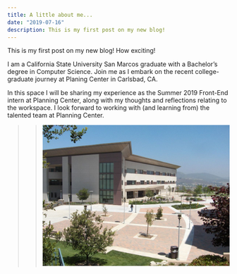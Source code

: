 ```yaml
---
title: A little about me...
date: "2019-07-16"
description: This is my first post on my new blog!
---
```


This is my first post on my new blog! How exciting!

I am a California State University San Marcos graduate with a Bachelor’s degree in Computer Science. Join me as I embark on the recent college-graduate journey at Planing Center in Carlsbad, CA.

In this space I will be sharing my experience as the Summer 2019 Front-End intern at Planning Center, along with my thoughts and reflections relating to the workspace. I look forward to working with (and learning from) the talented team at Planning Center.

>> ![Cal State San Marcos](./Cal_State_San_Marcos_library.jpg)
